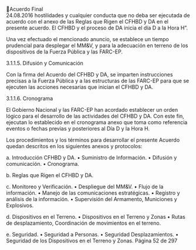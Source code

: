 Acuerdo Final  
24.08.2016 
hostilidades y cualquier conducta que no deba ser ejecutada de acuerdo con el anexo de las Reglas que 
Rigen el CFHBD y DA en el presente acuerdo. El CFHBD y el proceso de DA inicia el día D a la Hora H”.  
 
Una vez efectuado el mencionado anuncio, se establece un tiempo prudencial para desplegar el MM&V, 
y para la adecuación en terreno de los dispositivos de la Fuerza Pública y las FARC-EP. 
 
3.1.1.5.
Difusión y Comunicación 
 
Con la firma del Acuerdo del CFHBD y DA, se imparten instrucciones precisas a la Fuerza Pública y a las 
estructuras de las FARC-EP para que se ejecuten las acciones necesarias que inician el CFHBD y DA. 
 
 
 
 
 
3.1.1.6.
Cronograma 
 
El  Gobierno  Nacional  y  las  FARC-EP  han  acordado  establecer  un  orden  lógico  para  el  desarrollo  de  las 
actividades del CFHBD y DA. Con este fin, ejecutan lo establecido en el cronograma anexo que toma como 
referencia eventos o fechas previas y posteriores al Día D y la Hora H. 
 
Los procedimientos y los términos para desarrollar el presente Acuerdo quedan descritos en los siguientes 
anexos y protocolos: 
 
a. Introducción CFHBD y DA. 
• Suministro de Información. 
• Difusión y comunicación. 
• Cronograma. 
 
b. Reglas que Rigen el CFHBD y DA. 
 
c. Monitoreo y Verificación. 
• Despliegue del MM&V. 
• Flujo de la información. 
• Manejo de las comunicaciones estratégicas. 
• Registro y análisis de la información. 
• Supervisión del Armamento, Municiones y Explosivos. 
 
d. Dispositivos en el Terreno. 
• Dispositivos en el Terreno y Zonas 
• Rutas de desplazamiento, Coordinación de movimientos en el terreno. 
 
e. Seguridad. 
• Seguridad a Personas. 
• Seguridad Desplazamientos. 
• Seguridad de los Dispositivos en el Terreno y Zonas. 
Página 52 de 297 
 

